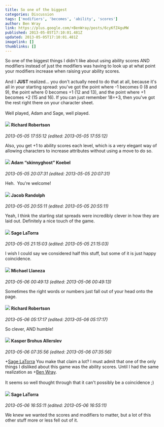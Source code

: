 ```yaml
---
title: So one of the biggest
categories: Discussion
tags: ['modifiers', 'becomes', 'ability', 'scores']
author: Ben Wray
link: https://plus.google.com/+BenWray/posts/6cyKfZ4guMW
published: 2013-05-05T17:10:01.481Z
updated: 2013-05-05T17:10:01.481Z
imagelink: []
thumblinks: []
---
```


So one of the biggest things I didn&#39;t like about using ability scores AND modifiers instead of just the modifiers was having to look up at what point your modifiers increase when raising your ability scores.<br /><br />And I <b>JUST</b> realized... you don&#39;t actually need to do that at all, because it&#39;s all in your starting spread: you&#39;ve got the point where -1 becomes 0 (8 and 9), the point where 0 becomes +1 (12 and 13), and the point where +1 becomes +2 (15 and 16). If you can just remember 18=+3, then you&#39;ve got the rest right there on your character sheet.<br /><br />Well played, Adam and Sage, well played.
<div id='comment z12ytjrgav33zfn1123wg35hpwqnv1v0m'>
  <h4><img src='{{site.baseurl}}//images/avatars/108034461092234678612_photo.jpg'> Richard Robertson</h4>
      <p><cite>2013-05-05 17:55:12 (edited: 2013-05-05 17:55:12)</cite></p>
        <p>Also, you get +1 to ability scores each level, which is a very elegant way of allowing characters to increase attributes without using a move to do so.</p>
</div>
        

<div id='comment z12ytjrgav33zfn1123wg35hpwqnv1v0m'>
  <h4><img src='{{site.baseurl}}//images/avatars/112484087750169360510_photo.jpg'> Adam “skinnyghost” Koebel</h4>
      <p><cite>2013-05-05 20:07:31 (edited: 2013-05-05 20:07:31)</cite></p>
        <p>Heh.  You&#39;re welcome!</p>
</div>
        

<div id='comment z12ytjrgav33zfn1123wg35hpwqnv1v0m'>
  <h4><img src='{{site.baseurl}}//images/avatars/105004837996196022135_photo.jpg'> Jacob Randolph</h4>
      <p><cite>2013-05-05 20:55:11 (edited: 2013-05-05 20:55:11)</cite></p>
        <p>Yeah, I think the starting stat spreads were incredibly clever in how they are laid out. Definitely a nice touch of the game.</p>
</div>
        

<div id='comment z12ytjrgav33zfn1123wg35hpwqnv1v0m'>
  <h4><img src='{{site.baseurl}}//images/avatars/117415966179711277938_photo.jpg'> Sage LaTorra</h4>
      <p><cite>2013-05-05 21:15:03 (edited: 2013-05-05 21:15:03)</cite></p>
        <p>I wish I could say we considered half this stuff, but some of it is just happy coincidence.</p>
</div>
        

<div id='comment z12ytjrgav33zfn1123wg35hpwqnv1v0m'>
  <h4><img src='{{site.baseurl}}//images/avatars/118285647887876243328_photo.jpg'> Michael Llaneza</h4>
      <p><cite>2013-05-06 00:49:13 (edited: 2013-05-06 00:49:13)</cite></p>
        <p>Sometimes the right words or numbers just fall out of your head onto the page.</p>
</div>
        

<div id='comment z12ytjrgav33zfn1123wg35hpwqnv1v0m'>
  <h4><img src='{{site.baseurl}}//images/avatars/108034461092234678612_photo.jpg'> Richard Robertson</h4>
      <p><cite>2013-05-06 05:17:17 (edited: 2013-05-06 05:17:17)</cite></p>
        <p>So clever, AND humble!</p>
</div>
        

<div id='comment z12ytjrgav33zfn1123wg35hpwqnv1v0m'>
  <h4><img src='{{site.baseurl}}//images/avatars/110937611143261107555_photo.jpg'> Kasper Brohus Allerslev</h4>
      <p><cite>2013-05-06 07:35:56 (edited: 2013-05-06 07:35:56)</cite></p>
        <p><span class="proflinkWrapper"><span class="proflinkPrefix">+</span><a class="proflink" href="https://plus.google.com/117415966179711277938" oid="117415966179711277938">Sage LaTorra</a></span> You make that claim a lot? I must admit that one of the only things I disliked about this game was the ability scores. Until I had the same realization as <span class="proflinkWrapper"><span class="proflinkPrefix">+</span><a class="proflink" href="https://plus.google.com/117478240607286855024" oid="117478240607286855024">Ben Wray</a></span>.<br /><br />It seems so well thought through that it can&#39;t possibly be a coincidence ;)</p>
</div>
        

<div id='comment z12ytjrgav33zfn1123wg35hpwqnv1v0m'>
  <h4><img src='{{site.baseurl}}//images/avatars/117415966179711277938_photo.jpg'> Sage LaTorra</h4>
      <p><cite>2013-05-06 16:55:11 (edited: 2013-05-06 16:55:11)</cite></p>
        <p>We knew we wanted the scores and modifiers to matter, but a lot of this other stuff more or less fell out of it.</p>
</div>
        